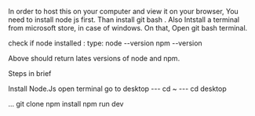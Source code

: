 
In order to host this on your computer and view it on your browser, You need to install node js first.
Than install git bash .
Also Intstall a terminal from microsoft store, in case of windows.
On that, Open git bash terminal.

check if node installed :
type:
node --version
npm --version

Above should return lates versions of node and npm.

Steps in brief

Install Node.Js
open terminal 
go to desktop   --- cd ~ 
                --- cd desktop
                
...
git clone <this-repo>
npm install
npm run dev
```
